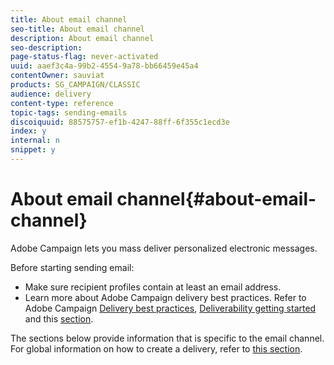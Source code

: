 ```yaml
---
title: About email channel
seo-title: About email channel
description: About email channel
seo-description: 
page-status-flag: never-activated
uuid: aaef3c4a-99b2-4554-9a78-bb66459e45a4
contentOwner: sauviat
products: SG_CAMPAIGN/CLASSIC
audience: delivery
content-type: reference
topic-tags: sending-emails
discoiquuid: 88575757-ef1b-4247-88ff-6f355c1ecd3e
index: y
internal: n
snippet: y
---
```


# About email channel{#about-email-channel}

Adobe Campaign lets you mass deliver personalized electronic messages.

Before starting sending email:

* Make sure recipient profiles contain at least an email address.
* Learn more about Adobe Campaign delivery best practices. Refer to Adobe Campaign [Delivery best practices](https://docs.campaign.adobe.com/doc/AC/getting_started/EN/deliveryBestPractices.html), [Deliverability getting started](https://docs.campaign.adobe.com/doc/AC/getting_started/EN/deliverability.html) and this [section](../../delivery/using/about-deliverability.md).

The sections below provide information that is specific to the email channel. For global information on how to create a delivery, refer to [this section](../../delivery/using/steps-about-delivery-creation-steps.md).